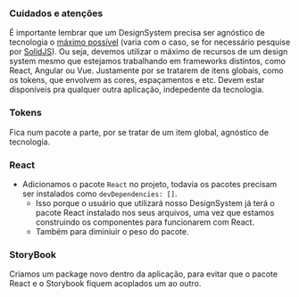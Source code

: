 ### Cuidados e atenções

É importante lembrar que um DesignSystem precisa ser agnóstico de tecnologia o <ins>máximo possível</ins> (varia com o caso, se for necessário pesquise por [SolidJS](https://www.solidjs.com/)).
Ou seja, devemos utilizar o máximo de recursos de um design system mesmo que estejamos trabalhando em frameworks distintos, como React, Angular ou Vue. 
Justamente por se tratarem de itens globais, como os tokens, que envolvem as cores, espaçamentos e etc. Devem estar disponíveis pra qualquer outra aplicação, indepedente da tecnologia.

### Tokens
Fica num pacote a parte, por se tratar de um item global, agnóstico de tecnologia.

### React
* Adicionamos o pacote <code>React</code> no projeto, todavia os pacotes precisam ser instalados como `devDependencies: []`.
  * Isso porque o usuário que utilizará nosso DesignSystem já terá o pacote React instalado nos seus arquivos, uma vez que estamos construindo os componentes para funcionarem com React.
  * Também para diminiuir o peso do pacote.

### StoryBook
Criamos um package novo dentro da aplicação, para evitar que o pacote React e o Storybook fiquem acoplados um ao outro.